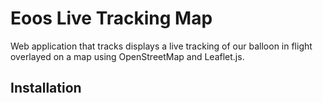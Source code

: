 # Eoos Live Tracking Map

Web application that tracks displays a live tracking of our balloon in flight overlayed on a map using OpenStreetMap and Leaflet.js.

## Installation